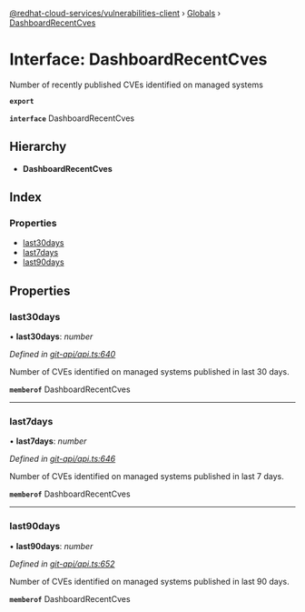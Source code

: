 [@redhat-cloud-services/vulnerabilities-client](../README.md) › [Globals](../globals.md) › [DashboardRecentCves](dashboardrecentcves.md)

# Interface: DashboardRecentCves

Number of recently published CVEs identified on managed systems

**`export`** 

**`interface`** DashboardRecentCves

## Hierarchy

* **DashboardRecentCves**

## Index

### Properties

* [last30days](dashboardrecentcves.md#last30days)
* [last7days](dashboardrecentcves.md#last7days)
* [last90days](dashboardrecentcves.md#last90days)

## Properties

###  last30days

• **last30days**: *number*

*Defined in [git-api/api.ts:640](https://github.com/RedHatInsights/javascript-clients/blob/master/packages/vulnerabilities/git-api/api.ts#L640)*

Number of CVEs identified on managed systems published in last 30 days.

**`memberof`** DashboardRecentCves

___

###  last7days

• **last7days**: *number*

*Defined in [git-api/api.ts:646](https://github.com/RedHatInsights/javascript-clients/blob/master/packages/vulnerabilities/git-api/api.ts#L646)*

Number of CVEs identified on managed systems published in last 7 days.

**`memberof`** DashboardRecentCves

___

###  last90days

• **last90days**: *number*

*Defined in [git-api/api.ts:652](https://github.com/RedHatInsights/javascript-clients/blob/master/packages/vulnerabilities/git-api/api.ts#L652)*

Number of CVEs identified on managed systems published in last 90 days.

**`memberof`** DashboardRecentCves
